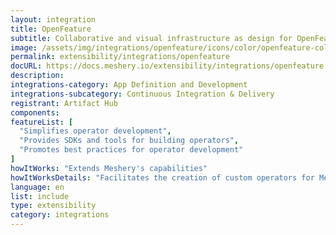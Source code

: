 ```yaml
---
layout: integration
title: OpenFeature
subtitle: Collaborative and visual infrastructure as design for OpenFeature
image: /assets/img/integrations/openfeature/icons/color/openfeature-color.svg
permalink: extensibility/integrations/openfeature
docURL: https://docs.meshery.io/extensibility/integrations/openfeature
description: 
integrations-category: App Definition and Development
integrations-subcategory: Continuous Integration & Delivery
registrant: Artifact Hub
components: 
featureList: [
  "Simplifies operator development",
  "Provides SDKs and tools for building operators",
  "Promotes best practices for operator development"
]
howItWorks: "Extends Meshery's capabilities"
howItWorksDetails: "Facilitates the creation of custom operators for Meshery"
language: en
list: include
type: extensibility
category: integrations
---
```

